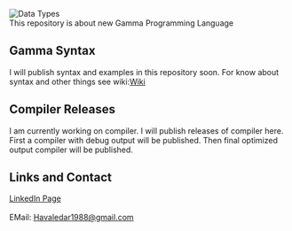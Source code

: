 ![Data Types](https://raw.githubusercontent.com/wiki/Algo-k/Gamma-Plus-Plus-Lang/Image/Ray.jfif)<br/>
This repository is about new Gamma Programming Language
## Gamma Syntax
I will publish syntax and examples in this repository soon.
For know about syntax and other things see wiki:[Wiki](https://github.com/Algo-k/Gamma-Plus-Plus-Lang/wiki)
## Compiler Releases
I am currently working on compiler.
I will publish releases of compiler here.
First a compiler with debug output will be published.
Then final optimized output compiler will be published.
## Links and Contact
[LinkedIn Page](https://www.linkedin.com/company/gamma-programming-language)<br/>
<br/>
EMail: Havaledar1988@gmail.com<br/>

